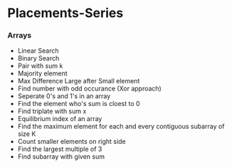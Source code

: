 # Placements-Series

### Arrays
- Linear Search
- Binary Search
- Pair with sum k
- Majority element
- Max Difference Large after Small element
- Find number with odd occurance (Xor approach)
- Seperate 0's and 1's in an array
- Find the element who's sum is cloest to 0
- Find triplate with sum x
- Equilibrium index of an array
- Find the maximum element for each and every contiguous subarray of size K
- Count smaller elements on right side
- Find the largest multiple of 3
- Find subarray with given sum